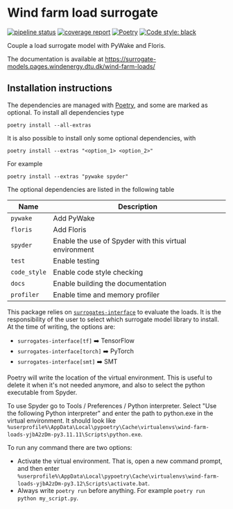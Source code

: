 # Wind farm load surrogate

[![pipeline status](https://gitlab.windenergy.dtu.dk/surrogate-models/wind-farm-loads/badges/main/pipeline.svg)](https://gitlab.windenergy.dtu.dk/surrogate-models/wind-farm-loads/-/commits/main)
[![coverage report](https://gitlab.windenergy.dtu.dk/surrogate-models/wind-farm-loads/badges/main/coverage.svg)](https://gitlab.windenergy.dtu.dk/surrogate-models/wind-farm-loads/-/commits/main)
[![Poetry](https://img.shields.io/endpoint?url=https://python-poetry.org/badge/v0.json)](https://python-poetry.org/)
[![Code style: black](https://img.shields.io/badge/code%20style-black-000000.svg)](https://github.com/psf/black)

Couple a load surrogate model with PyWake and Floris.

The documentation is available at
https://surrogate-models.pages.windenergy.dtu.dk/wind-farm-loads/

## Installation instructions

The dependencies are managed with [Poetry](https://python-poetry.org/), and some are marked as optional.
To install all dependencies type
```
poetry install --all-extras
```
It is also possible to install only some optional dependencies, with
```
poetry install --extras "<option_1> <option_2>"
```
For example
```
poetry install --extras "pywake spyder"
```

The optional dependencies are listed in the following table

| Name          | Description                                            |
|---------------|--------------------------------------------------------|
| `pywake`      | Add PyWake                                             |
| `floris`      | Add Floris                                             |
| `spyder`      | Enable the use of Spyder with this virtual environment |
| `test`        | Enable testing                                         |
| `code_style`  | Enable code style checking                             |
| `docs`        | Enable building the documentation                      |
| `profiler`    | Enable time and memory profiler                        |

This package relies on [`surrogates-interface`](https://surrogate-models.pages.windenergy.dtu.dk/surrogate-models-interface/) to evaluate the loads. It is the responsibility of the user to select which surrogate model library to install. At the time of writing, the options are:

- `surrogates-interface[tf]` ➡️ TensorFlow
- `surrogates-interface[torch]` ➡️ PyTorch
- `surrogates-interface[smt]` ➡️ SMT

Poetry will write the location of the virtual environment. This is useful to delete it when it's not needed anymore, and also to select the python executable from Spyder.

To use Spyder go to Tools / Preferences / Python interpreter. Select "Use the following Python interpreter" and enter the path to python.exe in the virtual environment. It should look like `%userprofile%\AppData\Local\pypoetry\Cache\virtualenvs\wind-farm-loads-yjbA2zDm-py3.11.11\Scripts\python.exe`.

To run any command there are two options:

- Activate the virtual environment. That is, open a new command prompt, and then enter `%userprofile%\AppData\Local\pypoetry\Cache\virtualenvs\wind-farm-loads-yjbA2zDm-py3.12\Scripts\activate.bat`.
- Always write `poetry run` before anything. For example `poetry run python my_script.py`.
